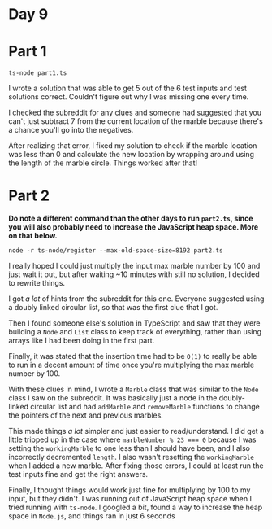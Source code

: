 # Day 9

# Part 1

    ts-node part1.ts
    
I wrote a solution that was able to get 5 out of the 6 test inputs and test solutions correct. Couldn't figure out why I was missing one every time.

I checked the subreddit for any clues and someone had suggested that you can't just subtract 7 from the current location of the marble because there's a chance you'll go into the negatives.

After realizing that error, I fixed my solution to check if the marble location was less than 0 and calculate the new location by wrapping around using the length of the marble circle. Things worked after that!

# Part 2

 **Do note a different command than the other days to run `part2.ts`, since you will also probably need to increase the JavaScript heap space. More on that below.**
 
    node -r ts-node/register --max-old-space-size=8192 part2.ts
    

I really hoped I could just multiply the input max marble number by 100 and just wait it out, but after waiting ~10 minutes with still no solution, I decided to rewrite things.

I got _a lot_ of hints from the subreddit for this one. Everyone suggested using a doubly linked circular list, so that was the first clue that I got.

Then I found someone else's solution in TypeScript and saw that they were building a `Node` and `List` class to keep track of everything, rather than using arrays like I had been doing in the first part.

Finally, it was stated that the insertion time had to be `O(1)` to really be able to run in a decent amount of time once you're multiplying the max marble number by 100.

With these clues in mind, I wrote a `Marble` class that was similar to the `Node` class I saw on the subreddit. It was basically just a node in the doubly-linked circular list and had `addMarble` and `removeMarble` functions to change the pointers of the next and previous marbles.

This made things _a lot_ simpler and just easier to read/understand. I did get a little tripped up in the case where `marbleNumber % 23 === 0` because I was setting the `workingMarble` to one less than I should have been, and I also incorrectly decremented `length`. I also wasn't resetting the `workingMarble` when I added a new marble. After fixing those errors, I could at least run the test inputs fine and get the right answers.

Finally, I thought things would work just fine for multiplying by 100 to my input, but they didn't. I was running out of JavaScript heap space when I tried running with `ts-node`. I googled a bit, found a way to increase the heap space in `Node.js`, and things ran in just 6 seconds